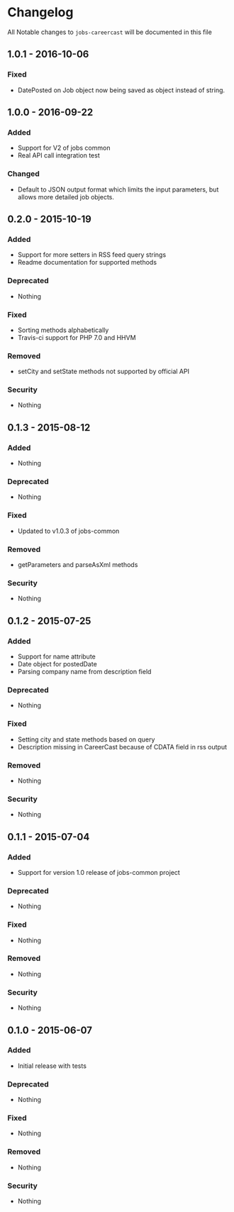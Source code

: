 # Changelog
All Notable changes to `jobs-careercast` will be documented in this file

## 1.0.1 - 2016-10-06

### Fixed
- DatePosted on Job object now being saved as object instead of string. 

## 1.0.0 - 2016-09-22

### Added
- Support for V2 of jobs common
- Real API call integration test

### Changed
- Default to JSON output format which limits the input parameters, but allows more detailed job objects.

## 0.2.0 - 2015-10-19

### Added
- Support for more setters in RSS feed query strings
- Readme documentation for supported methods

### Deprecated
- Nothing

### Fixed
- Sorting methods alphabetically
- Travis-ci support for PHP 7.0 and HHVM

### Removed
- setCity and setState methods not supported by official API

### Security
- Nothing

## 0.1.3 - 2015-08-12

### Added
- Nothing

### Deprecated
- Nothing

### Fixed
- Updated to v1.0.3 of jobs-common

### Removed
- getParameters and parseAsXml methods

### Security
- Nothing

## 0.1.2 - 2015-07-25

### Added
- Support for name attribute
- Date object for postedDate
- Parsing company name from description field

### Deprecated
- Nothing

### Fixed
- Setting city and state methods based on query
- Description missing in CareerCast because of CDATA field in rss output

### Removed
- Nothing

### Security
- Nothing

## 0.1.1 - 2015-07-04

### Added
- Support for version 1.0 release of jobs-common project

### Deprecated
- Nothing

### Fixed
- Nothing

### Removed
- Nothing

### Security
- Nothing

## 0.1.0 - 2015-06-07

### Added
- Initial release with tests

### Deprecated
- Nothing

### Fixed
- Nothing

### Removed
- Nothing

### Security
- Nothing
